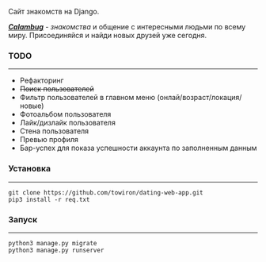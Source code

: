 Сайт знакомств на Django.

***[Calambug](https://calambug.fun/)*** <em>\- знакомства</em> и общение с интересными людьми по всему миру. Присоединяйся и найди новых друзей уже сегодня.

### TODO

***

* Рефакторинг
* ~~Поиск пользователей~~
* Фильтр пользователей в главном меню (онлай/возраст/локация/новые)
* Фотоальбом пользователя
* Лайк/дизлайк пользователя
* Стена пользователя
* Превью профиля
* Бар-успех для показа успешности аккаунта по заполненным данным

### Установка

***

```
git clone https://github.com/towiron/dating-web-app.git
pip3 install -r req.txt
```

### Запуск

***

```
python3 manage.py migrate
python3 manage.py runserver
```